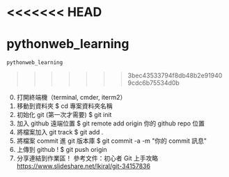 <<<<<<< HEAD
=======
# pythonweb_learning
    pythonweb_learning
    
   
>>>>>>> 3bec43533794f8db48b2e919409cdc6b75534d0b
0. 打開終端機（terminal, cmder, iterm2）
1. 移動到資料夾
$ cd 專案資料夾名稱
2. 初始化 git (第一次才需要)
$ git init 
3. 加入 github 遠端位置
$ git remote add origin 你的 github repo 位置
4. 將檔案加入 git track
$ git add .
4. 將檔案 commit 進 git 版本庫
$ git commit -a -m "你的 commit 訊息"
5. 上傳到 github !
$ git push origin
6. 分享連結到作業區！
參考文件：初心者 Git 上手攻略
https://www.slideshare.net/lkiral/git-34157836
